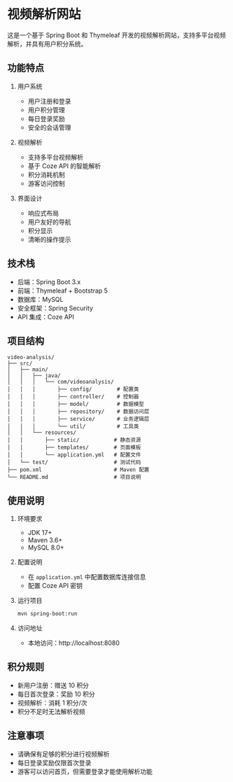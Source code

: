 # 视频解析网站

这是一个基于 Spring Boot 和 Thymeleaf 开发的视频解析网站，支持多平台视频解析，并具有用户积分系统。

## 功能特点

1. 用户系统
   - 用户注册和登录
   - 用户积分管理
   - 每日登录奖励
   - 安全的会话管理

2. 视频解析
   - 支持多平台视频解析
   - 基于 Coze API 的智能解析
   - 积分消耗机制
   - 游客访问控制

3. 界面设计
   - 响应式布局
   - 用户友好的导航
   - 积分显示
   - 清晰的操作提示

## 技术栈

- 后端：Spring Boot 3.x
- 前端：Thymeleaf + Bootstrap 5
- 数据库：MySQL
- 安全框架：Spring Security
- API 集成：Coze API

## 项目结构

```
video-analysis/
├── src/
│   ├── main/
│   │   ├── java/
│   │   │   └── com/videoanalysis/
│   │   │       ├── config/        # 配置类
│   │   │       ├── controller/    # 控制器
│   │   │       ├── model/         # 数据模型
│   │   │       ├── repository/    # 数据访问层
│   │   │       ├── service/       # 业务逻辑层
│   │   │       └── util/          # 工具类
│   │   └── resources/
│   │       ├── static/           # 静态资源
│   │       ├── templates/        # 页面模板
│   │       └── application.yml   # 配置文件
│   └── test/                     # 测试代码
├── pom.xml                       # Maven 配置
└── README.md                     # 项目说明
```

## 使用说明

1. 环境要求
   - JDK 17+
   - Maven 3.6+
   - MySQL 8.0+

2. 配置说明
   - 在 `application.yml` 中配置数据库连接信息
   - 配置 Coze API 密钥

3. 运行项目
   ```bash
   mvn spring-boot:run
   ```

4. 访问地址
   - 本地访问：http://localhost:8080

## 积分规则

- 新用户注册：赠送 10 积分
- 每日首次登录：奖励 10 积分
- 视频解析：消耗 1 积分/次
- 积分不足时无法解析视频

## 注意事项

- 请确保有足够的积分进行视频解析
- 每日登录奖励仅限首次登录
- 游客可以访问首页，但需要登录才能使用解析功能 
